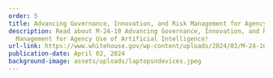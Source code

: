```yaml
---
order: 5
title: Advancing Governance, Innovation, and Risk Management for Agency Use of AI
description: Read about M-24-10 Advancing Governance, Innovation, and Risk
  Management for Agency Use of Artificial Intelligence!
url-link: https://www.whitehouse.gov/wp-content/uploads/2024/03/M-24-10-Advancing-Governance-Innovation-and-Risk-Management-for-Agency-Use-of-Artificial-Intelligence.pdf
publication-date: April 02, 2024
background-image: assets/uploads/laptopsndevices.jpeg
---
```

